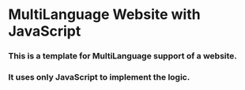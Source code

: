 # MultiLanguage Website with JavaScript

### This is a template for MultiLanguage support of a website.
### It uses only JavaScript to implement the logic.